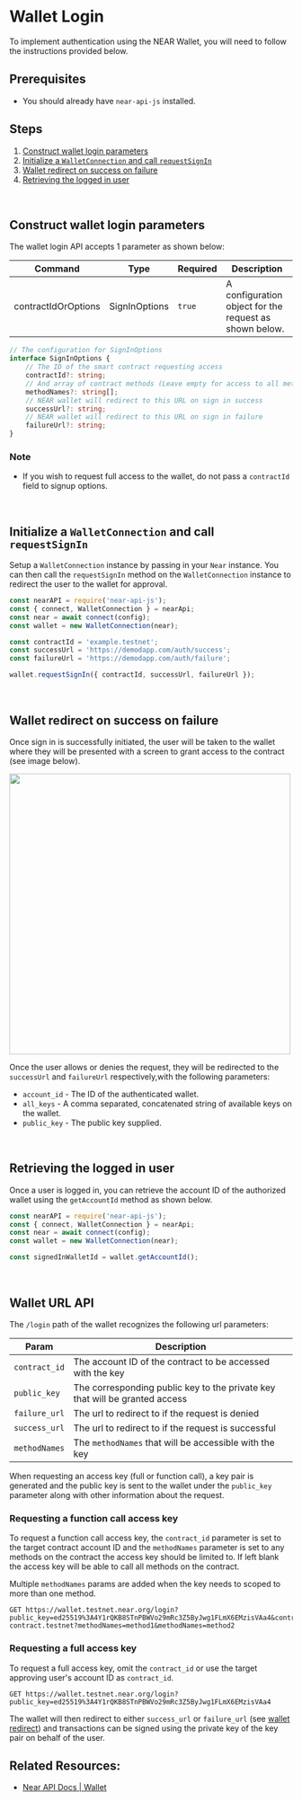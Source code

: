 # Wallet Login

To implement authentication using the NEAR Wallet, you will need to follow the instructions provided below.

## Prerequisites

-   You should already have `near-api-js` installed.

## Steps

1. [Construct wallet login parameters](#construct-wallet-login-parameters)
2. [Initialize a `WalletConnection` and call `requestSignIn`](#initialize-a-walletconnection-and-call-requestsignin)
3. [Wallet redirect on success on failure](#wallet-redirect-on-success-on-failure)
4. [Retrieving the logged in user](#retrieving-the-logged-in-user)

<br/>

## Construct wallet login parameters

The wallet login API accepts 1 parameter as shown below:

| Command             | Type          | Required | Description                                            |
| ------------------- | ------------- | -------- | ------------------------------------------------------ |
| contractIdOrOptions | SignInOptions | `true`   | A configuration object for the request as shown below. |

```typescript
// The configuration for SignInOptions
interface SignInOptions {
    // The ID of the smart contract requesting access
    contractId?: string;
    // And array of contract methods (Leave empty for access to all methods)
    methodNames?: string[];
    // NEAR wallet will redirect to this URL on sign in success
    successUrl?: string;
    // NEAR wallet will redirect to this URL on sign in failure
    failureUrl?: string;
}
```

### Note

-   If you wish to request full access to the wallet, do not pass a `contractId` field to signup options.

<br/>

## Initialize a `WalletConnection` and call `requestSignIn`

Setup a `WalletConnection` instance by passing in your `Near` instance. You can then call the `requestSignIn` method on the `WalletConnection` instance to redirect the user to the wallet for approval.

```typescript
const nearAPI = require('near-api-js');
const { connect, WalletConnection } = nearApi;
const near = await connect(config);
const wallet = new WalletConnection(near);

const contractId = 'example.testnet';
const successUrl = 'https://demodapp.com/auth/success';
const failureUrl = 'https://demodapp.com/auth/failure';

wallet.requestSignIn({ contractId, successUrl, failureUrl });
```

<br/>

## Wallet redirect on success on failure

Once sign in is successfully initiated, the user will be taken to the wallet where they will be presented with a screen to grant access to the contract (see image below).

<img src="./assets/login-request.png" width="500">

<br/>

Once the user allows or denies the request, they will be redirected to the `successUrl` and `failureUrl` respectively,with the following parameters:

-   `account_id` - The ID of the authenticated wallet.
-   `all_keys` - A comma separated, concatenated string of available keys on the wallet.
-   `public_key` - The public key supplied.

<br/>

## Retrieving the logged in user

Once a user is logged in, you can retrieve the account ID of the authorized wallet using the `getAccountId` method as shown below.

```typescript
const nearAPI = require('near-api-js');
const { connect, WalletConnection } = nearApi;
const near = await connect(config);
const wallet = new WalletConnection(near);

const signedInWalletId = wallet.getAccountId();
```

<br/>

## Wallet URL API

The `/login` path of the wallet recognizes the following url parameters:

| Param         | Description                                                                 |
| ------------- | --------------------------------------------------------------------------- |
| `contract_id` | The account ID of the contract to be accessed with the key                  |
| `public_key`  | The corresponding public key to the private key that will be granted access |
| `failure_url` | The url to redirect to if the request is denied                             |
| `success_url` | The url to redirect to if the request is successful                         |
| `methodNames` | The `methodNames` that will be accessible with the key                      |

When requesting an access key (full or function call), a key pair is generated and the public key is sent to the wallet under the `public_key` parameter along with other information about the request.

### Requesting a function call access key

To request a function call access key, the `contract_id` parameter is set to the target contract account ID and the `methodNames` parameter is set to any methods on the contract the access key should be limited to. If left blank the access key will be able to call all methods on the contract.

Multiple `methodNames` params are added when the key needs to scoped to more than one method.

```
GET https://wallet.testnet.near.org/login?public_key=ed25519%3A4Y1rQKB8STnPBWVo29mRc3Z5ByJwg1FLmX6EMzisVAa4&contract_id=v2.test-contract.testnet?methodNames=method1&methodNames=method2
```

### Requesting a full access key

To request a full access key, omit the `contract_id` or use the target approving user's account ID as `contract_id`.

```
GET https://wallet.testnet.near.org/login?public_key=ed25519%3A4Y1rQKB8STnPBWVo29mRc3Z5ByJwg1FLmX6EMzisVAa4
```

The wallet will then redirect to either `success_url` or `failure_url` (see [wallet redirect](#wallet-redirect-on-success-on-failure)) and transactions can be signed using the private key of the key pair on behalf of the user.

## Related Resources:

-   [Near API Docs | Wallet](https://docs.near.org/docs/api/naj-quick-reference#wallet)
